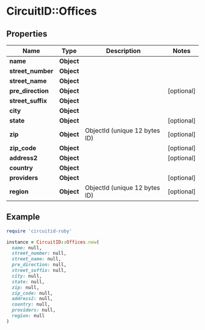 # CircuitID::Offices

## Properties

| Name | Type | Description | Notes |
| ---- | ---- | ----------- | ----- |
| **name** | **Object** |  |  |
| **street_number** | **Object** |  |  |
| **street_name** | **Object** |  |  |
| **pre_direction** | **Object** |  | [optional] |
| **street_suffix** | **Object** |  |  |
| **city** | **Object** |  |  |
| **state** | **Object** |  | [optional] |
| **zip** | **Object** | ObjectId (unique 12 bytes ID) | [optional] |
| **zip_code** | **Object** |  | [optional] |
| **address2** | **Object** |  | [optional] |
| **country** | **Object** |  |  |
| **providers** | **Object** |  | [optional] |
| **region** | **Object** | ObjectId (unique 12 bytes ID) | [optional] |

## Example

```ruby
require 'circuitid-ruby'

instance = CircuitID::Offices.new(
  name: null,
  street_number: null,
  street_name: null,
  pre_direction: null,
  street_suffix: null,
  city: null,
  state: null,
  zip: null,
  zip_code: null,
  address2: null,
  country: null,
  providers: null,
  region: null
)
```

